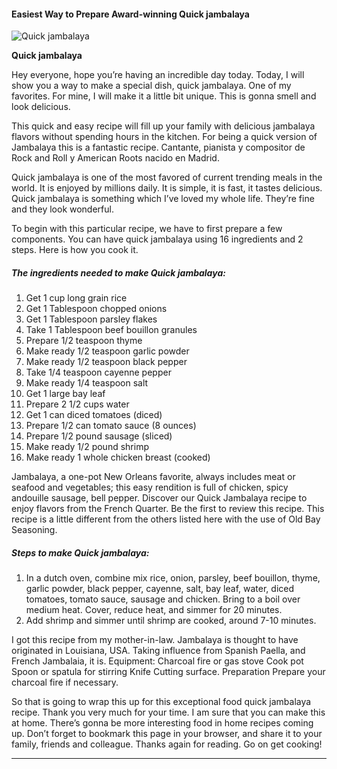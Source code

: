             

#### Easiest Way to Prepare Award-winning Quick jambalaya

![Quick jambalaya](https://img-global.cpcdn.com/recipes/2c44fdd7ee227e36/751x532cq70/quick-jambalaya-recipe-main-photo.jpg)

**Quick jambalaya**

Hey everyone, hope you’re having an incredible day today. Today, I will show you a way to make a special dish, quick jambalaya. One of my favorites. For mine, I will make it a little bit unique. This is gonna smell and look delicious.

This quick and easy recipe will fill up your family with delicious jambalaya flavors without spending hours in the kitchen. For being a quick version of Jambalaya this is a fantastic recipe. Cantante, pianista y compositor de Rock and Roll y American Roots nacido en Madrid.

Quick jambalaya is one of the most favored of current trending meals in the world. It is enjoyed by millions daily. It is simple, it is fast, it tastes delicious. Quick jambalaya is something which I’ve loved my whole life. They’re fine and they look wonderful.

To begin with this particular recipe, we have to first prepare a few components. You can have quick jambalaya using 16 ingredients and 2 steps. Here is how you cook it.

##### The ingredients needed to make Quick jambalaya:

1.  Get 1 cup long grain rice
2.  Get 1 Tablespoon chopped onions
3.  Get 1 Tablespoon parsley flakes
4.  Take 1 Tablespoon beef bouillon granules
5.  Prepare 1/2 teaspoon thyme
6.  Make ready 1/2 teaspoon garlic powder
7.  Make ready 1/2 teaspoon black pepper
8.  Take 1/4 teaspoon cayenne pepper
9.  Make ready 1/4 teaspoon salt
10.  Get 1 large bay leaf
11.  Prepare 2 1/2 cups water
12.  Get 1 can diced tomatoes (diced)
13.  Prepare 1/2 can tomato sauce (8 ounces)
14.  Prepare 1/2 pound sausage (sliced)
15.  Make ready 1/2 pound shrimp
16.  Make ready 1 whole chicken breast (cooked)

Jambalaya, a one-pot New Orleans favorite, always includes meat or seafood and vegetables; this easy rendition is full of chicken, spicy andouille sausage, bell pepper. Discover our Quick Jambalaya recipe to enjoy flavors from the French Quarter. Be the first to review this recipe. This recipe is a little different from the others listed here with the use of Old Bay Seasoning.

##### Steps to make Quick jambalaya:

1.  In a dutch oven, combine mix rice, onion, parsley, beef bouillon, thyme, garlic powder, black pepper, cayenne, salt, bay leaf, water, diced tomatoes, tomato sauce, sausage and chicken. Bring to a boil over medium heat. Cover, reduce heat, and simmer for 20 minutes.
2.  Add shrimp and simmer until shrimp are cooked, around 7-10 minutes.

I got this recipe from my mother-in-law. Jambalaya is thought to have originated in Louisiana, USA. Taking influence from Spanish Paella, and French Jambalaia, it is. Equipment: Charcoal fire or gas stove Cook pot Spoon or spatula for stirring Knife Cutting surface. Preparation Prepare your charcoal fire if necessary.

So that is going to wrap this up for this exceptional food quick jambalaya recipe. Thank you very much for your time. I am sure that you can make this at home. There’s gonna be more interesting food in home recipes coming up. Don’t forget to bookmark this page in your browser, and share it to your family, friends and colleague. Thanks again for reading. Go on get cooking!

* * *
